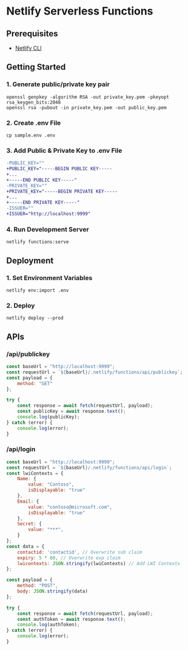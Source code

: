 # Netlify Serverless Functions

## Prerequisites
- [Netlify CLI](https://www.npmjs.com/package/netlify-cli)

## Getting Started
### 1. Generate public/private key pair

```
openssl genpkey -algorithm RSA -out private_key.pem -pkeyopt rsa_keygen_bits:2048
openssl rsa -pubout -in private_key.pem -out public_key.pem
```

### 2. Create .env File

```
cp sample.env .env
```

### 3. Add Public & Private Key to .env File
```diff
-PUBLIC_KEY=""
+PUBLIC_KEY="-----BEGIN PUBLIC KEY-----
+...
+-----END PUBLIC KEY-----"
-PRIVATE_KEY=""
+PRIVATE_KEY="-----BEGIN PRIVATE KEY-----
+...
+-----END PRIVATE KEY-----"
-ISSUER=""
+ISSUER="http://localhost:9999"
```

### 4. Run Development Server
```
netlify functions:serve
```

## Deployment

### 1. Set Environment Variables

```
netlify env:import .env
```

### 2. Deploy

```
netlify deploy --prod
```

## APIs

### /api/publickey

```js
const baseUrl = "http://localhost:9999";
const requestUrl = `${baseUrl}/.netlify/functions/api/publickey`;
const payload = {
    method: "GET"
};

try {
    const response = await fetch(requestUrl, payload);
    const publicKey = await response.text();
    console.log(publicKey);
} catch (error) {
    console.log(error);
}
```

### /api/login

```js
const baseUrl = "http://localhost:9999";
const requestUrl = `${baseUrl}/.netlify/functions/api/login`;
const lwiContexts = {
    Name: {
        value: "Contoso",
        isDisplayable: "true"
    },
    Email: {
        value: "contoso@microsoft.com",
        isDisplayable: "true"
    },
    Secret: {
        value: "***",
    }
};
const data = {
    contactid: 'contactid', // Overwrite sub claim
    expiry: 5 * 60, // Overwrite exp claim
    lwicontexts: JSON.stringify(lwiContexts) // Add LWI Contexts
};

const payload = {
    method: "POST",
    body: JSON.stringify(data)
};

try {
    const response = await fetch(requestUrl, payload);
    const authToken = await response.text();
    console.log(authToken);
} catch (error) {
    console.log(error);
}
```